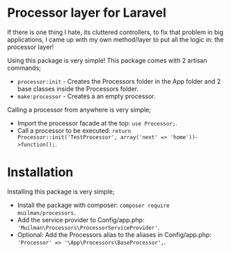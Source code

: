 # Processor layer for Laravel
If there is one thing I hate, its cluttered controllers, to fix that problem in big applications, I came up with my own method/layer to put all the logic in: the processor layer!

Using this package is very simple!
This package comes with 2 artisan commands;
- `processor:init` - Creates the Processors folder in the App folder and 2 base classes inside the Processors folder.
- `make:processor` - Creates a an empty processor.

Calling a processor from anywhere is very simple;
- Import the processor facade at the top: `use Processor;`.
- Call a processor to be executed: `return Processor::init('TestProcessor', array('next' => 'home'))->function();`.

# Installation
Installing this package is very simple;
- Install the package with composer: `composer require muilman/processors`.
- Add the service provider to Config/app.php: `'Muilman\Processors\ProcessorServiceProvider'`.
- Optional: Add the Processors alias to the aliases in Config/app.php: `'Processor' => '\App\Processors\BaseProcessor',`.
